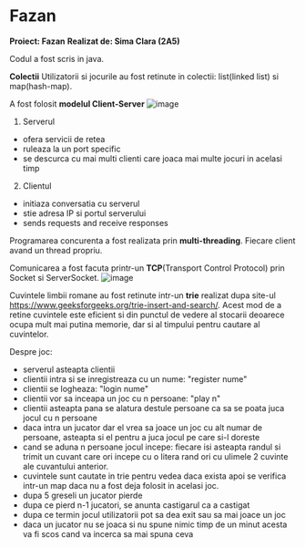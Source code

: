 # Fazan
**Proiect: Fazan**
**Realizat de: Sima Clara (2A5)**

Codul a fost scris in java.

**Colectii**
Utilizatorii si jocurile au fost retinute in colectii: list(linked list) si map(hash-map).

A fost folosit **modelul Client-Server**
![image](https://user-images.githubusercontent.com/79227862/120462475-a75e6900-c3a3-11eb-85c4-7236250aa9a5.png)

1. Serverul

- ofera servicii de retea
- ruleaza la un port specific
- se descurca cu mai multi clienti care joaca mai multe jocuri in acelasi timp

2. Clientul

- initiaza conversatia cu serverul
- stie adresa IP si portul serverului
- sends requests and receive responses

Programarea concurenta a fost realizata prin **multi-threading**. Fiecare client avand un thread propriu.

Comunicarea a fost facuta printr-un **TCP**(Transport Control Protocol) prin Socket si ServerSocket.
![image](https://user-images.githubusercontent.com/79227862/120462207-5fd7dd00-c3a3-11eb-9253-f6032dab7c43.png)


Cuvintele limbii romane au fost retinute intr-un **trie** realizat dupa site-ul https://www.geeksforgeeks.org/trie-insert-and-search/. Acest mod de a retine cuvintele este eficient si din punctul de vedere al stocarii deoarece ocupa mult mai putina memorie, dar si al timpului pentru cautare al cuvintelor.

Despre joc:

- serverul asteapta clientii
- clientii intra si se inregistreaza cu un nume: "register nume"
- clientii se logheaza: "login nume"
- clientii vor sa inceapa un joc cu n persoane: "play n"
- clientii asteapta pana se alatura destule persoane ca sa se poata juca jocul cu n persoane
- daca intra un jucator dar el vrea sa joace un joc cu alt numar de persoane, asteapta si el pentru a juca jocul pe care si-l doreste
- cand se aduna n persoane jocul incepe: fiecare isi asteapta randul si trimit un cuvant care ori incepe cu o litera rand ori cu ulimele 2 cuvinte ale cuvantului anterior.
- cuvintele sunt cautate in trie pentru vedea daca exista apoi se verifica intr-un map daca nu a fost deja folosit in acelasi joc.
- dupa 5 greseli un jucator pierde
- dupa ce pierd n-1 jucatori, se anunta castigarul ca a castigat
- dupa ce termin jocul utilizatorii pot sa dea exit sau sa mai joace un joc
- daca un jucator nu se joaca si nu spune nimic timp de un minut acesta va fi scos cand va incerca sa mai spuna ceva
